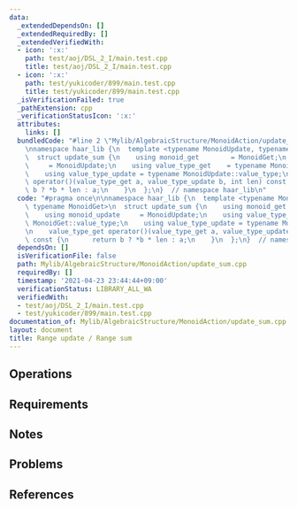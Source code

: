 ```yaml
---
data:
  _extendedDependsOn: []
  _extendedRequiredBy: []
  _extendedVerifiedWith:
  - icon: ':x:'
    path: test/aoj/DSL_2_I/main.test.cpp
    title: test/aoj/DSL_2_I/main.test.cpp
  - icon: ':x:'
    path: test/yukicoder/899/main.test.cpp
    title: test/yukicoder/899/main.test.cpp
  _isVerificationFailed: true
  _pathExtension: cpp
  _verificationStatusIcon: ':x:'
  attributes:
    links: []
  bundledCode: "#line 2 \"Mylib/AlgebraicStructure/MonoidAction/update_sum.cpp\"\n\
    \nnamespace haar_lib {\n  template <typename MonoidUpdate, typename MonoidGet>\n\
    \  struct update_sum {\n    using monoid_get        = MonoidGet;\n    using monoid_update\
    \     = MonoidUpdate;\n    using value_type_get    = typename MonoidGet::value_type;\n\
    \    using value_type_update = typename MonoidUpdate::value_type;\n\n    value_type_get\
    \ operator()(value_type_get a, value_type_update b, int len) const {\n      return\
    \ b ? *b * len : a;\n    }\n  };\n}  // namespace haar_lib\n"
  code: "#pragma once\n\nnamespace haar_lib {\n  template <typename MonoidUpdate,\
    \ typename MonoidGet>\n  struct update_sum {\n    using monoid_get        = MonoidGet;\n\
    \    using monoid_update     = MonoidUpdate;\n    using value_type_get    = typename\
    \ MonoidGet::value_type;\n    using value_type_update = typename MonoidUpdate::value_type;\n\
    \n    value_type_get operator()(value_type_get a, value_type_update b, int len)\
    \ const {\n      return b ? *b * len : a;\n    }\n  };\n}  // namespace haar_lib\n"
  dependsOn: []
  isVerificationFile: false
  path: Mylib/AlgebraicStructure/MonoidAction/update_sum.cpp
  requiredBy: []
  timestamp: '2021-04-23 23:44:44+09:00'
  verificationStatus: LIBRARY_ALL_WA
  verifiedWith:
  - test/aoj/DSL_2_I/main.test.cpp
  - test/yukicoder/899/main.test.cpp
documentation_of: Mylib/AlgebraicStructure/MonoidAction/update_sum.cpp
layout: document
title: Range update / Range sum
---
```


## Operations

## Requirements

## Notes

## Problems

## References
